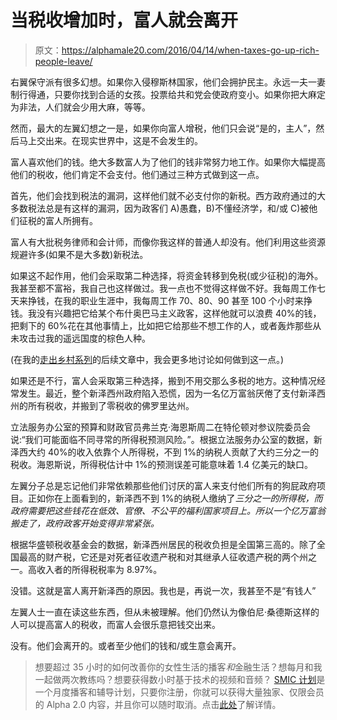 # 当税收增加时，富人就会离开

> 原文：<https://alphamale20.com/2016/04/14/when-taxes-go-up-rich-people-leave/>

右翼保守派有很多幻想。如果你入侵穆斯林国家，他们会拥护民主。永远一夫一妻制行得通，只要你找到合适的女孩。投票给共和党会使政府变小。如果你把大麻定为非法，人们就会少用大麻，等等。

然而，最大的左翼幻想之一是，如果你向富人增税，他们只会说“是的，主人”，然后马上交出来。在现实世界中，这是不会发生的。

富人喜欢他们的钱。绝大多数富人为了他们的钱非常努力地工作。如果你大幅提高他们的税收，他们肯定不会支付。他们通过三种方式做到这一点。

首先，他们会找到税法的漏洞，这样他们就不必支付你的新税。西方政府通过的大多数税法总是有这样的漏洞，因为政客们 A)愚蠢，B)不懂经济学，和/或 C)被他们征税的富人所拥有。

富人有大批税务律师和会计师，而像你我这样的普通人却没有。他们利用这些资源规避许多(如果不是大多数)新税法。

如果这不起作用，他们会采取第二种选择，将资金转移到免税(或少征税)的海外。我甚至都不富裕，我自己也这样做过。我一点也不觉得这样做不好。我每周工作七天来挣钱，在我的职业生涯中，我每周工作 70、80、90 甚至 100 个小时来挣钱。我没有兴趣把它给某个布什奥巴马主义政客，这样他就可以浪费 40%的钱，把剩下的 60%花在其他事情上，比如把它给那些不想工作的人，或者轰炸那些从未攻击过我的遥远国度的棕色人种。

(在我的[走出乡村系列](https://calebjonesblog.com/moving-out-of-the-country-part-2-where-to-go/)的后续文章中，我会更多地讨论如何做到这一点。)

如果还是不行，富人会采取第三种选择，搬到不用交那么多税的地方。这种情况经常发生。最近，整个新泽西州政府陷入恐慌，因为一名亿万富翁厌倦了支付新泽西州的所有税收，并搬到了零税收的佛罗里达州。

立法服务办公室的预算和财政官员弗兰克·海恩斯周二在特伦顿对参议院委员会说:“我们可能面临不同寻常的所得税预测风险。”。根据立法服务办公室的数据，新泽西大约 40%的收入依靠个人所得税，不到 1%的纳税人贡献了大约三分之一的税收。海恩斯说，所得税估计中 1%的预测误差可能意味着 1.4 亿美元的缺口。

左翼分子总是忘记他们非常依赖那些他们讨厌的富人来支付他们所有的狗屁政府项目。正如你在上面看到的，新泽西不到 1%的纳税人缴纳了*三分之一的所得税，而政府需要把这些钱花在低效、官僚、不公平的福利国家项目上。所以一个亿万富翁搬走了，政府政客开始变得非常紧张。*

根据华盛顿税收基金会的数据，新泽西州居民的税收负担是全国第三高的。除了全国最高的财产税，它还是对死者征收遗产税和对其继承人征收遗产税的两个州之一。高收入者的所得税税率为 8.97%。

没错。这就是富人离开新泽西的原因。我也是，再说一次，我甚至不是“有钱人”

左翼人士一直在读这些东西，但从未被理解。他们仍然认为像伯尼·桑德斯这样的人可以提高富人的税收，而富人会很乐意把钱交出来。

没有。他们会离开的。或者至少他们的钱和/或生意会离开。

> 想要超过 35 小时的如何改善你的女性生活的播客*和*金融生活？想每月和我一起做两次教练吗？想要获得数小时基于技术的视频和音频？ [SMIC 计划](https://alphamale20.kartra.com/page/vIL17)是一个月度播客和辅导计划，只要你注册，你就可以获得大量独家、仅限会员的 Alpha 2.0 内容，并且你可以随时取消。点击[此处](https://alphamale20.kartra.com/page/vIL17)了解详情。
> 
> 